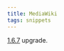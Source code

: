 ```yaml
---
title: MediaWiki
tags: snippets
---
```


[1.6.7](http://svn.wikimedia.org/viewvc/mediawiki/tags/REL1_6_7/phase3/RELEASE-NOTES) upgrade.
